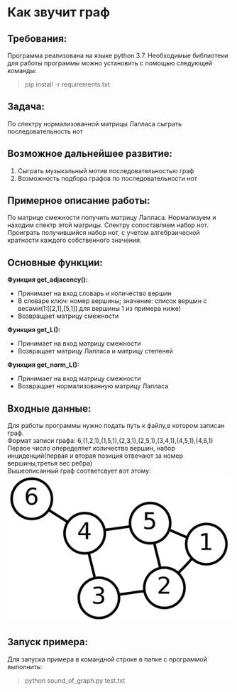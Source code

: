 # Как звучит граф
## Требования:
Программа реализована на языке python 3.7. Необходимые библиотеки для работы программы можно установить с помощью следующей команды:
> pip install -r requirements.txt

## Задача:

По спектру нормализованной матрицы Лапласа сыграть последовательность нот

## Возможное дальнейшее развитие:

1) Сыграть музыкальный мотив последовательностью граф
2) Возможность подбора графов по последовательности нот

## Примерное описание работы:

По матрице смежности получить матрицу Лапласа. 
Нормализуем и находим спектр этой матрицы.
Спектру сопоставляем набор нот.
Проиграть получившийся набор нот, с учетом алгебраической кратности каждого собственного значения.

## Основные функции:
**Функция get_adjacency():**
* Принимает на вход словарь и количество вершин  
* В словаре ключ: номер вершины; значение: список вершин с весами(1:[[2,1],[5,1]] для вершины 1 из примера ниже)
* Возвращает матрицу смежности

**Функция get_L():**
* Принимает на вход матрицу смежности
* Возвращает матрицу Лапласа и матрицу степеней

**Функция get_norm_L():**
* Принимает на вход матрицу смежности
* Возвращает нормализованную матрицу Лапласа


## Входные данные:
Для работы программы нужно подать путь к файлу,в котором записан граф.  
Формат записи графа: 6,(1,2,1),(1,5,1),(2,3,1),(2,5,1),(3,4,1),(4,5,1),(4,6,1)  
Первое число опеределяет количество вершин, набор инциденций(первая и вторая позиция отвечают за номер вершины,третья вес ребра)  
Вышеописанный граф соответсвует вот этому:
![graph example](https://github.com/shevelev-a/AGT2020/blob/main/graph_example.png)

## Запуск примера:
Для запуска примера в командной строке в папке с программой выполнить: 
> python sound_of_graph.py test.txt
